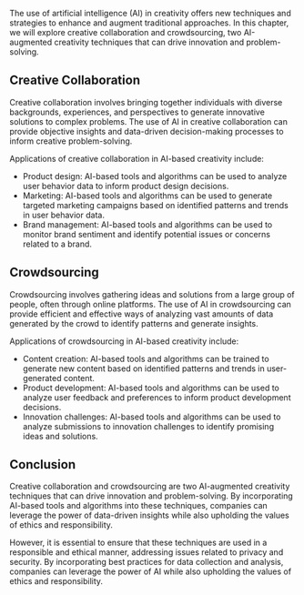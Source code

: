 
The use of artificial intelligence (AI) in creativity offers new techniques and strategies to enhance and augment traditional approaches. In this chapter, we will explore creative collaboration and crowdsourcing, two AI-augmented creativity techniques that can drive innovation and problem-solving.

Creative Collaboration
----------------------

Creative collaboration involves bringing together individuals with diverse backgrounds, experiences, and perspectives to generate innovative solutions to complex problems. The use of AI in creative collaboration can provide objective insights and data-driven decision-making processes to inform creative problem-solving.

Applications of creative collaboration in AI-based creativity include:

* Product design: AI-based tools and algorithms can be used to analyze user behavior data to inform product design decisions.
* Marketing: AI-based tools and algorithms can be used to generate targeted marketing campaigns based on identified patterns and trends in user behavior data.
* Brand management: AI-based tools and algorithms can be used to monitor brand sentiment and identify potential issues or concerns related to a brand.

Crowdsourcing
-------------

Crowdsourcing involves gathering ideas and solutions from a large group of people, often through online platforms. The use of AI in crowdsourcing can provide efficient and effective ways of analyzing vast amounts of data generated by the crowd to identify patterns and generate insights.

Applications of crowdsourcing in AI-based creativity include:

* Content creation: AI-based tools and algorithms can be trained to generate new content based on identified patterns and trends in user-generated content.
* Product development: AI-based tools and algorithms can be used to analyze user feedback and preferences to inform product development decisions.
* Innovation challenges: AI-based tools and algorithms can be used to analyze submissions to innovation challenges to identify promising ideas and solutions.

Conclusion
----------

Creative collaboration and crowdsourcing are two AI-augmented creativity techniques that can drive innovation and problem-solving. By incorporating AI-based tools and algorithms into these techniques, companies can leverage the power of data-driven insights while also upholding the values of ethics and responsibility.

However, it is essential to ensure that these techniques are used in a responsible and ethical manner, addressing issues related to privacy and security. By incorporating best practices for data collection and analysis, companies can leverage the power of AI while also upholding the values of ethics and responsibility.
